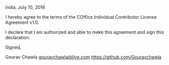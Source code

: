 India, July 10, 2016

I hereby agree to the terms of the COffice Individual Contributor License Agreement v1.0.

I declare that I am authorized and able to make this agreement and sign this declaration.

Signed,

Gourav Chawla gouravchawla@live.com https://github.com/Gouravchawla
